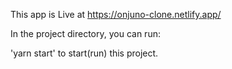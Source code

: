 This app is Live at https://onjuno-clone.netlify.app/

In the project directory, you can run:

'yarn start' to start(run) this project.
